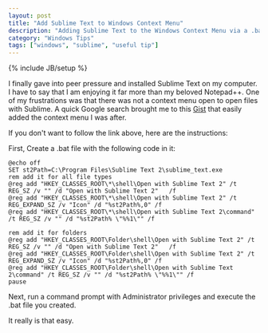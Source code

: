 ```yaml
---
layout: post
title: "Add Sublime Text to Windows Context Menu"
description: "Adding Sublime Text to the Windows Context Menu via a .bat command"
category: "Windows Tips"
tags: ["windows", "sublime", "useful tip"]
---
```

{% include JB/setup %}

I finally gave into peer pressure and installed Sublime Text on my computer.  I have to say that I am enjoying it far more than my beloved Notepad++.  One of my frustrations was that there was not a context menu open to open files with Sublime.  A quick Google search brought me to this [Gist](https://gist.github.com/mrchief/5628677/) that easily added the context menu I was after.

If you don't want to follow the link above, here are the instructions:

First, Create a .bat file with the following code in it:

    @echo off
    SET st2Path=C:\Program Files\Sublime Text 2\sublime_text.exe
    rem add it for all file types
    @reg add "HKEY_CLASSES_ROOT\*\shell\Open with Sublime Text 2" /t REG_SZ /v "" /d "Open with Sublime Text 2"   /f
    @reg add "HKEY_CLASSES_ROOT\*\shell\Open with Sublime Text 2" /t REG_EXPAND_SZ /v "Icon" /d "%st2Path%,0" /f
    @reg add "HKEY_CLASSES_ROOT\*\shell\Open with Sublime Text 2\command" /t REG_SZ /v "" /d "%st2Path% \"%%1\"" /f
    
    rem add it for folders
    @reg add "HKEY_CLASSES_ROOT\Folder\shell\Open with Sublime Text 2" /t REG_SZ /v "" /d "Open with Sublime Text 2"   /f
    @reg add "HKEY_CLASSES_ROOT\Folder\shell\Open with Sublime Text 2" /t REG_EXPAND_SZ /v "Icon" /d "%st2Path%,0" /f
    @reg add "HKEY_CLASSES_ROOT\Folder\shell\Open with Sublime Text 2\command" /t REG_SZ /v "" /d "%st2Path% \"%%1\"" /f
    pause

Next, run a command prompt with Administrator privileges and execute the .bat file you created.

It really is that easy.
